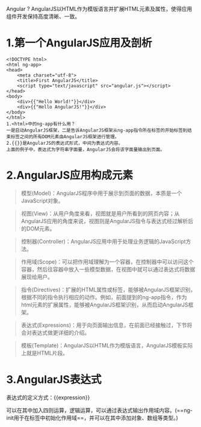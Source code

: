 Angular ?
AngularJS以HTML作为模版语言并扩展HTML元素及属性，使得应用组件开发保持高度清晰、一致。

# 1.第一个AngularJS应用及剖析

    <!DOCTYPE html>
    <html ng-app>
    <head>
    	<meta charset="utf-8">
    	<title>First AngularJS</title>
    	<script type="text/javascript" src="angular.js"></script>
    </head>
    <body>
    	<div>{{"Hello World!"}}</div>
    	<div>{{"Hello AngularJS!"}}</div>
    </body>
    </html>
    1.<html>中的ng-app有什么用？
    一是启动AngularJS框架，二是告诉AngularJS框架从ng-app指令所在标签的开始标签到结束标签之间的所有DOM元素由AngularJS框架进行管理。
    2.{{}}是AngularJS的表达式形式，中间为表达式内容。
    上面的例子中，表达式为字符串字面量，AngularJS会将该字面量输出到页面。

# 2.AngularJS应用构成元素

> 模型(Model)：AngularJS程序中用于展示到页面的数据，本质是一个JavaScript对象。

> 视图(View)：从用户角度来看，视图就是用户所看到的网页内容；从AngularJS应用的角度来说，视图则是AngularJS指令与表达式经过解析后的DOM元素。

> 控制器(Controller)：AngularJS应用中用于处理业务逻辑的JavaScript方法。

> 作用域(Scope)：可以把作用域理解为一个容器，在控制器中可以访问这个容器，然后往容器中放入一些模型数据，在视图中就可以通过表达式将数据展现给用户。

> 指令(Directives)：扩展的HTML属性或标签，能够被AngularJS框架识别，根据不同的指令执行相应的动作。例如，前面提到的ng-app指令，作为html元素的扩展属性，能够被AngularJS框架识别，从而启动AngularJS框架。

> 表达式(Expressions)：用于向页面输出信息，在前面已经接触过，下节将会对表达式做更详细的介绍。

> 模板(Template)：AngularJS以HTML作为模版语言，AngularJS模板实际上就是HTML片段。

# 3.AngularJS表达式
表达式的定义方式：{{expression}}

可以在其中加入四则运算，逻辑运算，可以通过表达式输出作用域内容。(==ng-init用于在标签中初始化作用域==，并可以在其中添加对象、数组等类型。)